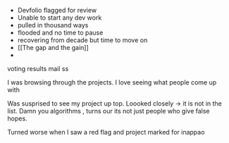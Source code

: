 - Devfolio flagged for review
- Unable to start any dev work
- pulled in thousand ways
- flooded and no time to pause
- recovering from decade but time to move on
- [[The gap and the gain]]
-

voting results mail ss

I was browsing through the projects. I love seeing what people come up with

Was susprised to see my project up top. Loooked closely -> it is not in the list. Damn you algorithms , turns our its not just people who give false hopes. 

Turned worse when I saw a red flag and project marked for inappao